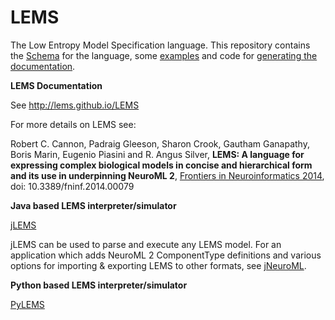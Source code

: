 LEMS
====

The Low Entropy Model Specification language. This repository contains the [Schema](https://github.com/LEMS/LEMS/tree/master/Schemas/LEMS) for the language, some [examples](https://github.com/LEMS/LEMS/tree/master/examples) and code for [generating the documentation](https://github.com/LEMS/LEMS/tree/master/docgeneration).

**LEMS Documentation**

See http://lems.github.io/LEMS

For more details on LEMS see: 

Robert C. Cannon, Padraig Gleeson, Sharon Crook, Gautham Ganapathy, Boris Marin, Eugenio Piasini and R. Angus Silver, **LEMS: A language for expressing complex biological models in concise and hierarchical form and its use in underpinning NeuroML 2**, [Frontiers in Neuroinformatics 2014](http://journal.frontiersin.org/Journal/10.3389/fninf.2014.00079/abstract), doi: 10.3389/fninf.2014.00079


**Java based LEMS interpreter/simulator**

[jLEMS](https://github.com/LEMS/jLEMS)

jLEMS can be used to parse and execute any LEMS model. For an application which adds NeuroML 2 ComponentType definitions and various options for importing & exporting LEMS to other formats, see [jNeuroML](https://github.com/NeuroML/jNeuroML).

**Python based LEMS interpreter/simulator**

[PyLEMS](https://github.com/LEMS/pylems)
